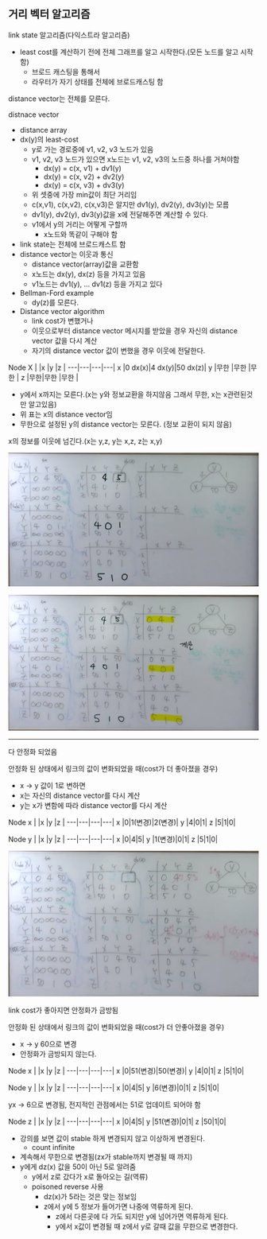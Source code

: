 ## 거리 벡터 알고리즘

link state 알고리즘(다익스트라 알고리즘)
- least cost를 계산하기 전에 전체 그래프를 알고 시작한다.(모든 노드를 알고 시작함)
    - 브로드 캐스팅을 통해서
    - 라우터가 자기 상태를 전체에 브로드캐스팅 함

distance vector는 전체를 모른다.

distnace vector
- distance array
- dx(y)의 least-cost
    - y로 가는 경로중에 v1, v2, v3 노드가 있음
    - v1, v2, v3 노드가 있으면 x노드는 v1, v2, v3의 노드중 하나를 거쳐야함
        - dx(y) = c(x, v1) + dv1(y)
        - dx(y) = c(x, v2) + dv2(y)
        - dx(y) = c(x, v3) + dv3(y)
    - 위 셋중에 가장 min값이 최단 거리임
    - c(x,v1), c(x,v2), c(x,v3)은 알지만 dv1(y), dv2(y), dv3(y)는 모름
    - dv1(y), dv2(y), dv3(y)값을 x에 전달해주면 계산할 수 있다.
    - v1에서 y의 거리는 어떻게 구할까
        - x노드와 똑같이 구해야 함
- link state는 전체에 브로드캐스트 함
- distance vector는 이웃과 통신
    - distance vector(array)값을 교환함
    - x노드는 dx(y), dx(z) 등을 가지고 있음
    - v1노드는 dv1(y), ... dv1(z) 등을 가지고 있다
- Bellman-Ford example
    - dy(z)를 모른다. 
- Distance vector algorithm
    - link cost가 변했거나
    - 이웃으로부터 distance vector 메시지를 받았을 경우 자신의 distance vector 값을 다시 계산
    - 자기의 distance vector 값이 변했을 경우 이웃에 전달한다.

Node X
|  |x  |y  |z  |
---|---|---|---|
x |0 dx(x)|4 dx(y)|50 dx(z)|
y |무한 |무한 |무한 |
z |무한|무한 |무한 |  

- y에서 x까지는 모른다.(x는 y와 정보교환을 하지않음 그래서 무한, x는 x관련된것만 알고있음)
- 위 표는 x의 distance vector임
- 무한으로 설정된 y의 distance vector는 모른다. (정보 교환이 되지 않음)

x의 정보를 이웃에 넘긴다.(x는 y,z, y는 x,z, z는 x,y)

![3-4](./pic/3-4.jpg)

![3-5](./pic/3-5.jpg)

------------------------------------

다 안정화 되었음

안정화 된 상태에서 링크의 값이 변화되었을 때(cost가 더 좋아졌을 경우)
- x -> y 값이 1로 변하면
- x는 자신의 distance vector를 다시 계산
- y는 x가 변함에 따라 distance vector를 다시 계산


Node x
|  |x  |y  |z  |
---|---|---|---|
x |0|1(변경)|2(변경)|
y |4|0|1|
z |5|1|0|

Node y
|  |x  |y  |z  |
---|---|---|---|
x |0|4|5|
y |1(변경)|0|1|
z |5|1|0|

![3-6](./pic/3-6.jpg)

link cost가 좋아지면 안정화가 금방됨

안정화 된 상태에서 링크의 값이 변화되었을 때(cost가 더 안좋아졌을 경우)
- x -> y 60으로 변경
- 안정화가 금방되지 않는다.

Node x
|  |x  |y  |z  |
---|---|---|---|
x |0|51(변경)|50(변경)|
y |4|0|1|
z |5|1|0|

Node y
|  |x  |y  |z  |
---|---|---|---|
x |0|4|5|
y |6(변경)|0|1|
z |5|1|0|  

yx -> 6으로 변경됨, 전지적인 관점에서는 51로 업데이트 되어야 함

Node z
|  |x  |y  |z  |
---|---|---|---|
x |0|4|5|
y |51(변경)|0|1|
z |50|1|0|  

- 강의를 보면 값이 stable 하게 변경되지 않고 이상하게 변경된다.
    - count infinite
- 계속해서 무한으로 변경됨(zx가 stable까지 변경될 때 까지)
- y에게 dz(x) 값을 50이 아닌 5로 알려줌 
    - y에서 z로 갔다가 x로 돌아오는 길(역류)
    - poisoned reverse 사용
        - dz(x)가 5라는 것은 맞는 정보임
        - z에서 y에 5 정보가 들어가면 나중에 역류하게 된다.
            - z에서 다른곳에 다 가도 되지만 y에 넘어가면 역류하게 된다. 
            - y에서 x값이 변경될 때 z에서 y로 갈때 값을 무한으로 변경한다.
